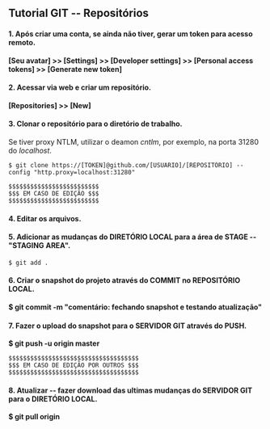 ## Tutorial GIT -- Repositórios

#### 1. Após criar uma conta, se ainda não tiver, gerar um token para acesso remoto.

**[Seu avatar] >> [Settings] >> [Developer settings] >> [Personal access tokens] >> [Generate new token]**

#### 2. Acessar via web e criar um repositório.

**[Repositories] >> [New]**

#### 3. Clonar o repositório para o diretório de trabalho.

Se tiver proxy NTLM, utilizar o deamon _cntlm_, por exemplo, na porta 31280 do _localhost_.

~~~
$ git clone https://[TOKEN]@github.com/[USUARIO]/[REPOSITÓRIO] --config "http.proxy=localhost:31280"
~~~

~~~
$$$$$$$$$$$$$$$$$$$$$$$$$
$$$ EM CASO DE EDIÇÃO $$$
$$$$$$$$$$$$$$$$$$$$$$$$$
~~~

#### 4. Editar os arquivos.

#### 5. Adicionar as mudanças do DIRETÓRIO LOCAL para a área de STAGE -- "STAGING AREA".

```$ git add .```

#### 6. Criar o snapshot do projeto através do COMMIT no REPOSITÓRIO LOCAL.

**$ git commit -m "comentário: fechando snapshot e testando atualização"**

#### 7. Fazer o upload do snapshot para o SERVIDOR GIT através do PUSH.

**$ git push -u origin master**

~~~
$$$$$$$$$$$$$$$$$$$$$$$$$$$$$$$$$$$$
$$$ EM CASO DE EDIÇÃO POR OUTROS $$$
$$$$$$$$$$$$$$$$$$$$$$$$$$$$$$$$$$$$
~~~

#### 8. Atualizar -- fazer download das ultimas mudanças do SERVIDOR GIT para o DIRETÓRIO LOCAL.

**$ git pull origin**

~~~ FIM ~~~
